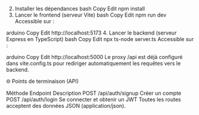 2. Installer les dépendances
bash
Copy
Edit
npm install
3. Lancer le frontend (serveur Vite)
bash
Copy
Edit
npm run dev
Accessible sur :

arduino
Copy
Edit
http://localhost:5173
4. Lancer le backend (serveur Express en TypeScript)
bash
Copy
Edit
npx ts-node server.ts
Accessible sur :

arduino
Copy
Edit
http://localhost:5000
Le proxy /api est déjà configuré dans vite.config.ts pour rediriger automatiquement les requêtes vers le backend.

🌐 Points de terminaison (API)

Méthode	Endpoint	Description
POST	/api/auth/signup	Créer un compte
POST	/api/auth/login	Se connecter et obtenir un JWT
Toutes les routes acceptent des données JSON (application/json).